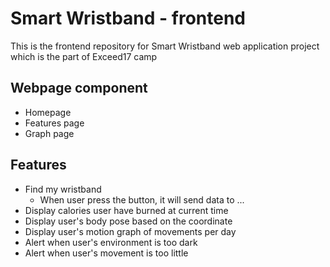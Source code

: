 # Smart Wristband - frontend
This is the frontend repository for Smart Wristband web application project which is the part of Exceed17 camp

## Webpage component

- Homepage
- Features page
- Graph page

## Features

- Find my wristband
  -  When user press the button, it will send data to ... 
- Display calories user have burned at current time
- Display user's body pose based on the coordinate
- Display user's motion graph of movements per day
- Alert when user's environment is too dark
- Alert when user's movement is too little
